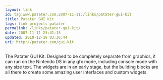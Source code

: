 ```yaml
---
layout: link
id: tag:www.patater.com,2007-11-11:/links/patater-gui-kit
title: Patater GUI Kit
tags: link projects patater
permalink: /links/patater-gui-kit/
date: 2007-11-11 23:41:13
updated: 2010-12-19 03:36:44
uri: http://patater.com/gui-kit
---
```

The Patater GUI Kit. Designed to be completely separate from graphics, it can
run on the Nintendo DS in any gfx mode, including console mode with any size
text. The widgets are in an early stage, but the building blocks are all there
to create some amazing user interfaces and custom widgets.
